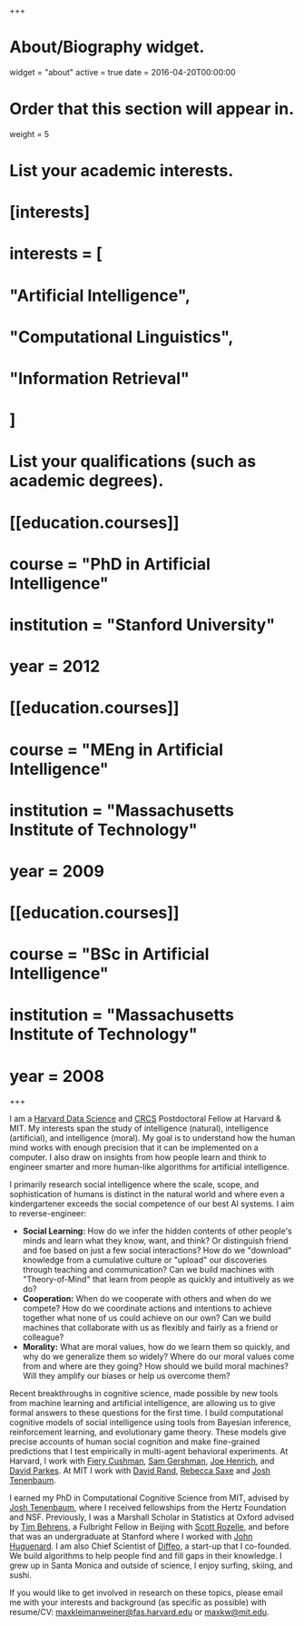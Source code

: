 +++
# About/Biography widget.
widget = "about"
active = true
date = 2016-04-20T00:00:00

# Order that this section will appear in.
weight = 5

# List your academic interests.
# [interests]
#   interests = [
#     "Artificial Intelligence",
#     "Computational Linguistics",
#     "Information Retrieval"
#   ]

# List your qualifications (such as academic degrees).
# [[education.courses]]
#   course = "PhD in Artificial Intelligence"
#   institution = "Stanford University"
#   year = 2012

# [[education.courses]]
#   course = "MEng in Artificial Intelligence"
#   institution = "Massachusetts Institute of Technology"
#   year = 2009

# [[education.courses]]
#   course = "BSc in Artificial Intelligence"
#   institution = "Massachusetts Institute of Technology"
#   year = 2008
 
+++

I am a [Harvard Data Science](https://datascience.harvard.edu/) and [CRCS](https://crcs.seas.harvard.edu/) Postdoctoral Fellow at Harvard & MIT. My interests span the study of intelligence (natural), intelligence (artificial), and intelligence (moral). My goal is to understand how the human mind works with enough precision that it can be implemented on a computer. I also draw on insights from how people learn and think to engineer smarter and more human-like algorithms for artificial intelligence. 

I primarily research social intelligence where the scale, scope, and sophistication of humans is distinct in the natural world and where even a kindergartener exceeds the social competence of our best AI systems. I aim to reverse-engineer:

<!-- How do we infer what other people want and feel and how do we learn what they know?  -->
<!-- How do we learn about people such as who is friend or foe and who is good or bad? How do we learn from people what they and learn what they know?  -->
* **Social Learning:** How do we infer the hidden contents of other people's minds and learn what they know, want, and think? Or distinguish friend and foe based on just a few social interactions? How do we "download" knowledge from a cumulative culture or "upload" our discoveries through teaching and communication? Can we build machines with "Theory-of-Mind" that learn from people as quickly and intuitively as we do? 
* **Cooperation:** When do we cooperate with others and when do we compete? How do we coordinate actions and intentions to achieve together what none of us could achieve on our own? Can we build machines that collaborate with us as flexibly and fairly as a friend or colleague?
* **Morality:** What are moral values, how do we learn them so quickly, and why do we generalize them so widely? Where do our moral values come from and where are they going? How should we build moral machines? Will they amplify our biases or help us overcome them?

<!-- Should we program them to be moral and fair or have them learn our values like a child?  -->
Recent breakthroughs in cognitive science, made possible by new tools from machine learning and artificial intelligence, are allowing us to give formal answers to these questions for the first time. 
I build computational cognitive models of social intelligence using tools from Bayesian inference, reinforcement learning, and evolutionary game theory. These models give precise accounts of human social cognition and make fine-grained predictions that I test empirically in multi-agent behavioral experiments. At Harvard, I work with [Fiery Cushman](http://cushmanlab.fas.harvard.edu/), [Sam Gershman](http://gershmanlab.webfactional.com/), [Joe Henrich](https://henrich.fas.harvard.edu/), and [David Parkes](https://www.eecs.harvard.edu/~parkes/). At MIT I work with [David Rand](http://davidrand-cooperation.com/), [Rebecca Saxe](http://saxelab.mit.edu/) and [Josh Tenenbaum](http://web.mit.edu/cocosci/josh.html).


<!-- This mathematically formal approach achieves a dual goal: we can test fine-grained psychological theories of human social cognition with unprecedented fineness and close the gap between our best artificial intelligence and a socially savvy kindergartener.  -->
<!-- I use these tools to focus on the "why" and the "how" of our social intelligence: -->

I earned my PhD in Computational Cognitive Science from MIT, advised by [Josh Tenenbaum](http://web.mit.edu/cocosci/josh.html), where I received fellowships from the Hertz Foundation and NSF. Previously, I was a Marshall Scholar in Statistics at Oxford advised by [Tim Behrens](https://users.fmrib.ox.ac.uk/~behrens/), a Fulbright Fellow in Beijing with [Scott Rozelle](https://reap.fsi.stanford.edu/people/scott_rozelle), and before that was an undergraduate at Stanford where I worked with [John Huguenard](https://huguenard-lab.stanford.edu/wp1/). I am also Chief Scientist of [Diffeo](https://www.diffeo.com), a start-up that I co-founded. We build algorithms to help people find and fill gaps in their knowledge. I grew up in Santa Monica and outside of science, I enjoy surfing, skiing, and sushi. 

If you would like to get involved in research on these topics, please email me with your interests and background (as specific as possible) with resume/CV: <maxkleimanweiner@fas.harvard.edu> or <maxkw@mit.edu>. 

<!-- What are the _evolutionary_ origins (biological or cultural) of our moral and social knowledge and how do these evolved structures enable distinctively human cooperation? How is this knowledge rapidly learned with high fidelity during _development_, accumulating over generations? Finally, how is social and moral knowledge created and flexibly generalized and deployed _in the moment_, across an infinitude of possible situations and people?  -->
<!-- I use this framework to probe cognitive questions across three time-scales: evolutionary, developmental, and in the moment. First, I investigate the evolutionary origins of the cognitive structures that enable cooperation and support social learning. I then describe how these structures are used to learn social and moral knowledge rapidly during development, leading to the accumulation of knowledge over generations. Finally I show how this knowledge is used and generalized in the moment, across an infinitude of possible situations. -->
<!-- This framework is applied to a variety of cognitively challenging social inferences: determining the intentions of others, distinguishing who is friend or foe, and inferring the reputation of others all from just a single observation of behavior. It also answers how these inferences enable fair and reciprocal cooperation, the computation of moral permissibility, and moral learning. This framework predicts and explains human judgment and behavior measured in large-scale multi-person experiments.  -->

